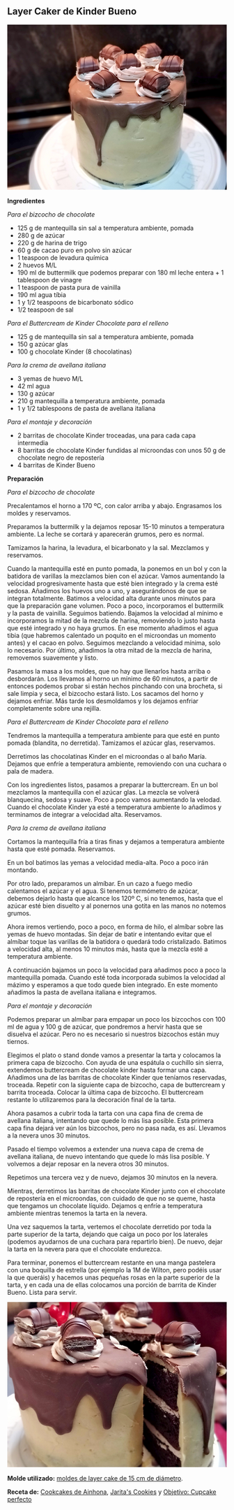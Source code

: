 ## Layer Caker de Kinder Bueno

![Layer Caker de Kinder Bueno](../../uploads/images/layer-cake-kinder-bueno.jpg "Layer Caker de Kinder Bueno")

**Ingredientes**

*Para el bizcocho de chocolate*

- 125 g de mantequilla sin sal a temperatura ambiente, pomada
- 280 g de azúcar
- 220 g de harina de trigo
- 60 g de cacao puro en polvo sin azúcar
- 1 teaspoon de levadura química
- 2 huevos M/L
- 190 ml de buttermilk que podemos preparar con 180 ml leche entera + 1 tablespoon de vinagre
- 1 teaspoon de pasta pura de vainilla
- 190 ml agua tíbia
- 1 y 1/2 teaspoons de bicarbonato sódico
- 1/2 teaspoon de sal

*Para el Buttercream de Kinder Chocolate para el relleno*

- 125 g de mantequilla sin sal a temperatura ambiente, pomada
- 150 g azúcar glas
- 100 g chocolate Kinder (8 chocolatinas)

*Para la crema de avellana italiana*

- 3 yemas de huevo M/L
- 42 ml agua
- 130 g azúcar
- 210 g mantequilla a temperatura ambiente, pomada
- 1 y 1/2 tablespoons de pasta de avellana italiana

*Para el montaje y decoración*

- 2 barritas de chocolate Kinder troceadas, una para cada capa intermedia
- 8 barritas de chocolate Kinder fundidas al microondas con unos 50 g de chocolate negro de repostería
- 4 barritas de Kinder Bueno


**Preparación**

*Para el bizcocho de chocolate*

Precalentamos el horno a 170 ºC, con calor arriba y abajo. Engrasamos los moldes y reservamos.

Preparamos la buttermilk y la dejamos reposar 15-10 minutos a temperatura ambiente. La leche se cortará y aparecerán grumos, pero es normal.

Tamizamos la harina, la levadura, el bicarbonato y la sal. Mezclamos y reservamos.

Cuando la mantequilla esté en punto pomada, la ponemos en un bol y con la batidora de varillas la mezclamos bien con el azúcar. Vamos aumentando la velocidad progresivamente hasta que esté bien integrado y la crema esté sedosa. Añadimos los huevos uno a uno, y asegurándonos de que se integran totalmente. Batimos a velocidad alta durante unos minutos para que la preparación gane volumen. Poco a poco, incorporamos el buttermilk y la pasta de vainilla. Seguimos batiendo. Bajamos la velocidad al mínimo e incorporamos la mitad de la mezcla de harina, removiendo lo justo hasta que esté integrado y no haya grumos. En ese momento añadimos el agua tibia (que habremos calentado un poquito en el microondas un momento antes) y el cacao en polvo. Seguimos mezclando a velocidad mínima, solo lo necesario. Por último, añadimos la otra mitad de la mezcla de harina, removemos suavemente y listo.

Pasamos la masa a los moldes, que no hay que llenarlos hasta arriba o desbordarán. Los llevamos al horno un mínimo de 60 minutos, a partir de entonces podemos probar si están hechos pinchando con una brocheta, si sale limpia y seca, el bizcocho estará listo. Los sacamos del horno y dejamos enfriar. Más tarde los desmoldamos y los dejamos enfriar completamente sobre una rejilla.

*Para el Buttercream de Kinder Chocolate para el relleno*

Tendremos la mantequilla a temperatura ambiente para que esté en punto pomada (blandita, no derretida). Tamizamos el azúcar glas, reservamos.

Derretimos las chocolatinas Kinder en el microondas o al baño María. Dejamos que enfríe a temperatura ambiente, removiendo con una cuchara o pala de madera.

Con los ingredientes listos, pasamos a preparar la buttercream. En un bol mezclamos la mantequilla con el azúcar glas. La mezcla se volverá blanquecina, sedosa y suave. Poco a poco vamos aumentando la velodad. Cuando el chocolate Kinder ya esté a temperatura ambiente lo añadimos y terminamos de integrar a velocidad alta. Reservamos.

*Para la crema de avellana italiana*

Cortamos la mantequilla fría a tiras finas y dejamos a temperatura ambiente hasta que esté pomada. Reservamos.

En un bol batimos las  yemas a velocidad media-alta. Poco a poco irán montando.

Por otro lado, preparamos un almíbar. En un cazo a fuego medio calentamos el azúcar y el agua. Si tenemos termómetro de azúcar, debemos dejarlo hasta que alcance los 120º C, si no tenemos, hasta que el azúcar esté bien disuelto y al ponernos una gotita en las manos no notemos grumos.

Ahora iremos vertiendo, poco a poco, en forma de hilo, el almíbar sobre las yemas de huevo montadas. Sin dejar de batir e intentando evitar que el almíbar toque las varillas de la batidora o quedará todo cristalizado. Batimos a velocidad alta, al menos 10 minutos más, hasta que la mezcla esté a temperatura ambiente.

A continuación bajamos un poco la velocidad para añadimos poco a poco la mantequilla pomada. Cuando esté toda incorporada subimos la velocidad al mázimo y esperamos a que todo quede bien integrado. En este momento añadimos la pasta de avellana italiana e integramos.

*Para el montaje y decoración*

Podemos preparar un almíbar para empapar un poco los bizcochos con 100 ml de agua y 100 g de azúcar, que pondremos a hervir hasta que se disuelva el azúcar. Pero no es necesario si nuestros bizcochos están muy tiernos.

Elegimos el plato o stand donde vamos a presentar la tarta y colocamos la primera capa de bizcocho. Con ayuda de una espátula o cuchillo sin sierra, extendemos buttercream de chocolate kinder hasta formar una capa. Añadimos una de las barritas de chocolate Kinder que teníamos reservadas, troceada. Repetir con la siguiente capa de bizcocho, capa de buttercream y barrita troceada. Colocar la última capa de bizcocho. El buttercream restante lo utilizaremos para la decoración final de la tarta.

Ahora pasamos a cubrir toda la tarta con una capa fina de crema de avellana italiana, intentando que quede lo más lisa posible. Esta primera capa fina dejará ver aún los bizcochos, pero no pasa nada, es así. Llevamos a la nevera unos 30 minutos.

Pasado el tiempo volvemos a extender una nueva capa de crema de avellana italiana, de nuevo intentando que quede lo más lisa posible. Y volvemos a dejar reposar en la nevera otros 30 minutos.

Repetimos una tercera vez y de nuevo, dejamos 30 minutos en la nevera.

Mientras, derretimos las barritas de chocolate Kinder junto con el chocolate de repostería en el microondas, con cuidado de que no se queme, hasta que tengamos un chocolate líquido. Dejamos q enfríe a temperatura ambiente mientras tenemos la tarta en la nevera.

Una vez saquemos la tarta, vertemos el chocolate derretido por toda la parte superior de la tarta, dejando que caiga un poco por los laterales (podemos ayudarnos de una cuchara para repartirlo bien). De nuevo, dejar la tarta en la nevera para que el chocolate endurezca.

Para terminar, ponemos el buttercream restante en una manga pastelera con una boquilla de estrella (por ejemplo la 1M de Wilton, pero podéis usar la que queráis) y hacemos unas pequeñas rosas en la parte superior de la tarta, y en cada una de ellas colocamos una porción de barrita de Kinder Bueno. Lista para servir.

![Layer Caker de Kinder Bueno](../../uploads/images/layer-cake-kinder-bueno-corte.jpg "Layer Caker de Kinder Bueno")

**Molde utilizado:** [moldes de layer cake de 15 cm de diámetro](../../moldes-y-utensilios.md).

**Receta de:** [Cookcakes de Ainhona](http://cookcakesdeainhoa.blogspot.com/2015/03/1r-cumple-blog-layer-cake-chocolate.html), [Jarita's Cookies](http://jaritascookies.blogspot.com/2017/04/layer-cake-kinder-bueno.html) y [Objetivo: Cupcake perfecto](http://www.objetivocupcake.com/2013/12/cupcakes-de-kinder-bueno.html)